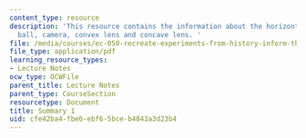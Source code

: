 ```yaml
---
content_type: resource
description: 'This resource contains the information about the horizontal line, glass
  ball, camera, convex lens and concave lens. '
file: /media/courses/ec-050-recreate-experiments-from-history-inform-the-future-from-the-past-galileo-january-iap-2010/cfe42ba4fbe6ebf65bceb4843a3d23b4_MITEC_050IAP10_sum01.pdf
file_type: application/pdf
learning_resource_types:
- Lecture Notes
ocw_type: OCWFile
parent_title: Lecture Notes
parent_type: CourseSection
resourcetype: Document
title: Summary 1
uid: cfe42ba4-fbe6-ebf6-5bce-b4843a3d23b4
---
```

